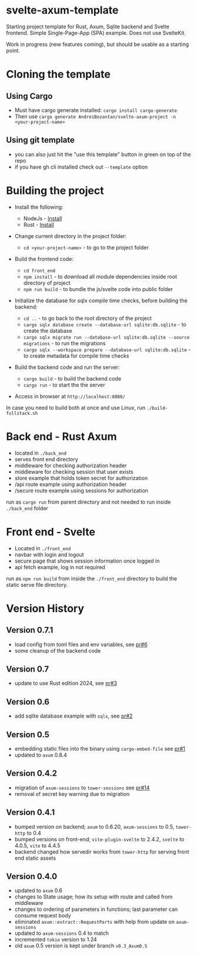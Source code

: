 # svelte-axum-template

Starting project template for Rust, Axum, Sqlite backend and Svelte frontend.  Simple Single-Page-App (SPA) example.  Does not use SvelteKit.

Work in progress (new features coming), but should be usable as a starting point.

# Cloning the template
## Using Cargo
- Must have cargo generate installed: `cargo install cargo-generate`
- Then use `cargo generate AndreiBozantan/svelte-axum-project -n <your-project-name>`

## Using git template
- you can also just hit the "use this template" button in green on top of the repo
- if you have gh cli installed check out `--template` option


# Building the project
- Install the following:
    - NodeJs - [Install](https://nodejs.org/en/download/)
    - Rust  - [Install](https://www.rust-lang.org/tools/install)

- Change current directory in the project folder:
    - `cd <your-project-name>` - to go to the project folder

- Build the frontend code:
    - `cd front_end`
    - `npm install` - to download all module dependencies inside root directory of project
    - `npm run build` - to bundle the js/svelte code into public folder

- Initialize the database for sqlx compile time checks, before building the backend:
    - `cd ..` - to go back to the root directory of the project
    - `cargo sqlx database create --database-url sqlite:db.sqlite` - to create the database
    - `cargo sqlx migrate run --database-url sqlite:db.sqlite --source migrations` - to run the migrations
    - `cargo sqlx --workspace prepare --database-url sqlite:db.sqlite` - to create metadata for compile time checks

- Build the backend code and run the server:
    - `cargo build` - to build the backend code
    - `cargo run` - to start the the server

- Access in browser at `http://localhost:8080/`

In case you need to build both at once and use Linux, run `./build-fullstack.sh`


# Back end - Rust Axum
- located in `./back_end`
- serves front end directory
- middleware for checking authorization header
- middleware for checking session that user exists
- store example that holds token secret for authorization
- /api route example using authorization header
- /secure route example using sessions for authorization

run as `cargo run` from parent directory and not needed to run inside `./back_end` folder

# Front end - Svelte
- Located in `./front_end`
- navbar with login and logout
- secure page that shows session information once logged in
- api fetch example, log in not required

run as `npm run build` from inside the `./front_end` directory to build the static serve file directory.

# Version History
## Version 0.7.1
- load config from toml files and env variables, see [pr#6](https://github.com/AndreiBozantan/svelte-axum-template/pull/6)
- some cleanup of the backend code


## Version 0.7
- update to use Rust edition 2024, see [pr#3](https://github.com/AndreiBozantan/svelte-axum-template/pull/3)

## Version 0.6
- add sqlite database example with `sqlx`, see [pr#2](https://github.com/AndreiBozantan/svelte-axum-template/pull/2)

## Version 0.5
- embedding static files into the binary using `cargo-embed-file` see [pr#1](https://github.com/AndreiBozantan/svelte-axum-template/pull/1)
- updated to `axum` 0.8.4

## Version 0.4.2
- migration of `axum-sessions` to `tower-sessions` see [pr#14](https://github.com/jbertovic/svelte-axum-project/pull/14)
- removal of secret key warning due to migration

## Version 0.4.1
- bumped version on backend; `axum` to 0.6.20, `axum-sessions` to 0.5, `tower-http` to 0.4
- bumped versions on front-end; `vite-plugin-svelte` to 2.4.2, `svelte` to 4.0.5, `vite` to 4.4.5
- backend changed how servedir works from `tower-http` for serving front end static assets

## Version 0.4.0
  - updated to `axum` 0.6
  - changes to State usage; how its setup with route and called from middleware
  - changes to ordering of parameters in functions; last parameter can consume request body
  - eliminated `axum::extract::RequestParts` with help from update on `axum-sessions`
- updated to `axum-sessions` 0.4 to match
- incremented `tokio` version to 1.24
- old `axum` 0.5 version is kept under branch `v0.3_Axum0.5`
